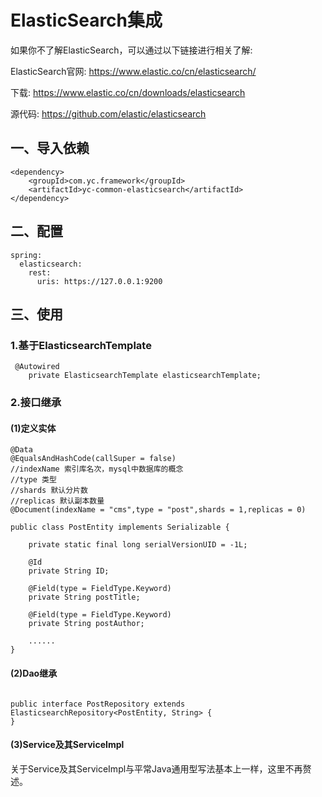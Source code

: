 # ElasticSearch集成
如果你不了解ElasticSearch，可以通过以下链接进行相关了解:

ElasticSearch官网:
https://www.elastic.co/cn/elasticsearch/

下载:
https://www.elastic.co/cn/downloads/elasticsearch

源代码:
https://github.com/elastic/elasticsearch



## 一、导入依赖
```
<dependency>
    <groupId>com.yc.framework</groupId>
    <artifactId>yc-common-elasticsearch</artifactId>
</dependency>

```


## 二、配置
```
spring:
  elasticsearch:
    rest:
      uris: https://127.0.0.1:9200

```

## 三、使用

### 1.基于ElasticsearchTemplate
```
 @Autowired
    private ElasticsearchTemplate elasticsearchTemplate;

```



### 2.接口继承



#### (1)定义实体

```
@Data
@EqualsAndHashCode(callSuper = false)
//indexName 索引库名次，mysql中数据库的概念
//type 类型
//shards 默认分片数
//replicas 默认副本数量
@Document(indexName = "cms",type = "post",shards = 1,replicas = 0)

public class PostEntity implements Serializable {

    private static final long serialVersionUID = -1L;

    @Id
    private String ID;

    @Field(type = FieldType.Keyword)
    private String postTitle;

    @Field(type = FieldType.Keyword)
    private String postAuthor;

    ......
}
```



#### (2)Dao继承

```

public interface PostRepository extends ElasticsearchRepository<PostEntity, String> {
}

```



#### (3)Service及其ServiceImpl

关于Service及其ServiceImpl与平常Java通用型写法基本上一样，这里不再赘述。